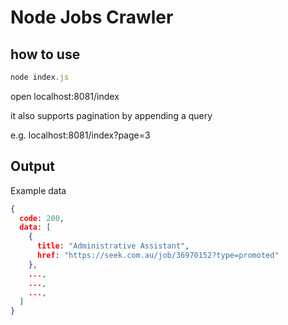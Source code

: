 # Node Jobs Crawler

## how to use

```js
node index.js
```

open localhost:8081/index

it also supports pagination by appending a query

e.g. localhost:8081/index?page=3

## Output

Example data

```json
{
  code: 200,
  data: [
    {
      title: "Administrative Assistant",
      href: "https://seek.com.au/job/36970152?type=promoted"
    },
    ...,
    ...,
    ...,
  ]
}

```
